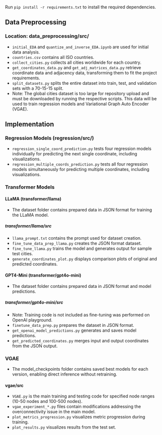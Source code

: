 
Run `pip install -r requirements.txt` to install the required dependencies.

## Data Preprocessing 

### Location: data_preprocessing/src/
- `initial_EDA` and `quantize_and_inverse_EDA.ipynb` are used for initial data analysis.
- `countries.csv` contains all ISO countries.
- `collect_cities.py` collects all cities worldwide for each country.
- `get_coordinates_data.py` and `get_adj_matrices_data.py` retrieve coordinate data and adjacency data, transforming them to fit the project requirements.
- `split_datasets.py` splits the entire dataset into train, test, and validation sets with a 70-15-15 split.
- Note: The global cities dataset is too large for repository upload and must be downloaded by running the respective scripts. This data will be used to train regression models and Variational Graph Auto Encoder (VGAE).

## Implementation

### Regression Models (regression/src/)
- `regression_single_coord_prediction.py` tests four regression models individually for predicting the next single coordinate, including visualizations.
- `regression_multiple_coords_prediction.py` tests all four regression models simultaneously for predicting multiple coordinates, including visualizations.

### Transformer Models

#### LLaMA (transformer/llama)
- The dataset folder contains prepared data in JSON format for training the LLaMA model.

##### transformer/llama/src
- `llama_prompt.txt` contains the prompt used for dataset creation.
- `fine_tune_data_prep_llama.py` creates the JSON format dataset.
- `fine_tune_llama.py` trains the model and generates output for sample test cities.
- `generate_coordinates_plot.py` displays comparison plots of original and predicted coordinates.

#### GPT4-Mini (transformer/gpt4o-mini)
- The dataset folder contains prepared data in JSON format and model predictions.

##### transformer/gpt4o-mini/src
- Note: Training code is not included as fine-tuning was performed on OpenAI playground.
- `finetune_data_prep.py` prepares the dataset in JSON format.
- `get_openai_model_predictions.py` generates and saves model predictions.
- `get_predicted_coordinates.py` merges input and output coordinates from the JSON output.

### VGAE
- The model_checkpoints folder contains saved best models for each version, enabling direct inference without retraining.

#### vgae/src
- `VGAE.py` is the main training and testing code for specified node ranges (10-50 nodes and 100-500 nodes).
- `vgae_experiment_*.py` files contain modifications addressing the overconnectivity issue in the main model.
- `plot_metrics_progression.py` visualizes metric progression during training.
- `plot_results.py` visualizes results from the test set.